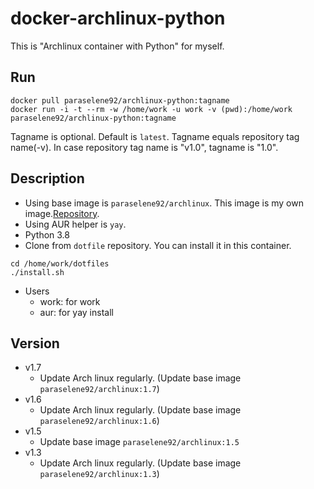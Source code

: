 # docker-archlinux-python

This is "Archlinux container with Python" for myself.

## Run

```console
docker pull paraselene92/archlinux-python:tagname
docker run -i -t --rm -w /home/work -u work -v (pwd):/home/work paraselene92/archlinux-python:tagname
```

Tagname is optional. Default is `latest`. Tagname equals repository tag name(-v). In case repository tag name is "v1.0", tagname is "1.0".

## Description

- Using base image is `paraselene92/archlinux`. This image is my own image.[Repository](https://github.com/paraselene92/docker-archlinux).
- Using AUR helper is `yay`.
- Python 3.8 
- Clone from `dotfile` repository. You can install it in this container.

```console
cd /home/work/dotfiles
./install.sh
```

- Users
  - work: for work
  - aur: for yay install

## Version
- v1.7
  - Update Arch linux regularly. (Update base image `paraselene92/archlinux:1.7`)
- v1.6
  - Update Arch linux regularly. (Update base image `paraselene92/archlinux:1.6`)
- v1.5
  - Update base image `paraselene92/archlinux:1.5`
- v1.3
  - Update Arch linux regularly. (Update base image `paraselene92/archlinux:1.3`)

